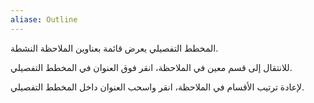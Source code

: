 ```yaml
---
aliase: Outline
---
```


المخطط التفصيلي يعرض قائمة بعناوين الملاحظة النشطة.

للانتقال إلى قسم معين في الملاحظة، انقر فوق العنوان في المخطط التفصيلي.

لإعادة ترتيب الأقسام في الملاحظة، انقر واسحب العنوان داخل المخطط التفصيلي.
